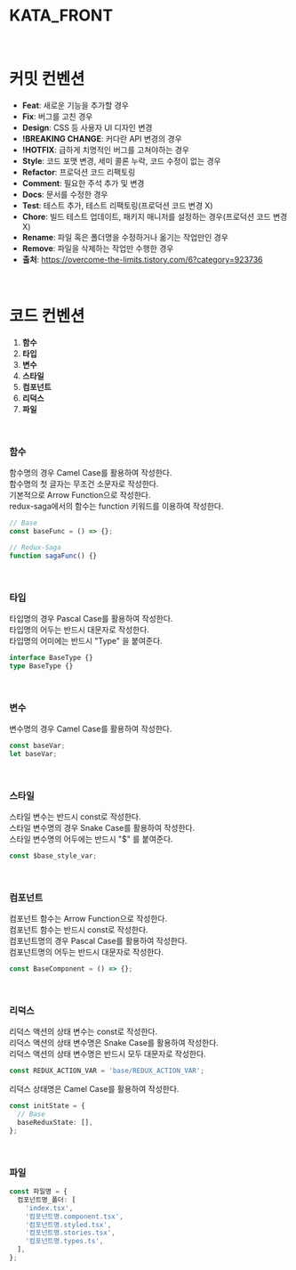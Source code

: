 # **KATA_FRONT**

<br/>

# 커밋 컨벤션

- **Feat**: 새로운 기능을 추가할 경우
- **Fix**: 버그를 고친 경우
- **Design**: CSS 등 사용자 UI 디자인 변경
- **!BREAKING CHANGE**: 커다란 API 변경의 경우
- **!HOTFIX**: 급하게 치명적인 버그를 고쳐야하는 경우
- **Style**: 코드 포맷 변경, 세미 콜론 누락, 코드 수정이 없는 경우
- **Refactor**: 프로덕션 코드 리팩토링
- **Comment**: 필요한 주석 추가 및 변경
- **Docs**: 문서를 수정한 경우
- **Test**: 테스트 추가, 테스트 리팩토링(프로덕션 코드 변경 X)
- **Chore**: 빌드 테스트 업데이트, 패키지 매니저를 설정하는 경우(프로덕션 코드 변경 X)
- **Rename**: 파일 혹은 폴더명을 수정하거나 옮기는 작업만인 경우
- **Remove**: 파일을 삭제하는 작업만 수행한 경우
- **출처**: https://overcome-the-limits.tistory.com/6?category=923736

<br/>

# 코드 컨벤션

1. **함수**
2. **타입**
3. **변수**
4. **스타일**
5. **컴포넌트**
6. **리덕스**
7. **파일**

<br/>

### **함수**

함수명의 경우 Camel Case를 활용하여 작성한다.<br/>
함수명의 첫 글자는 무조건 소문자로 작성한다.<br/>
기본적으로 Arrow Function으로 작성한다.<br/>
redux-saga에서의 함수는 function 키워드를 이용하여 작성한다.<br/>

```typescript
// Base
const baseFunc = () => {};

// Redux-Saga
function sagaFunc() {}
```

<br/>

### **타입**

타입명의 경우 Pascal Case를 활용하여 작성한다.<br/>
타입명의 어두는 반드시 대문자로 작성한다.<br/>
타입명의 어미에는 반드시 "Type" 을 붙여준다.<br/>

```typescript
interface BaseType {}
type BaseType {}
```

<br/>

### **변수**

변수명의 경우 Camel Case를 활용하여 작성한다.<br/>

```typescript
const baseVar;
let baseVar;
```

<br/>

### **스타일**

스타일 변수는 반드시 const로 작성한다.<br/>
스타일 변수명의 경우 Snake Case를 활용하여 작성한다.<br/>
스타일 변수명의 어두에는 반드시 "$" 를 붙여준다.<br/>

```typescript
const $base_style_var;
```

<br/>

### **컴포넌트**

컴포넌트 함수는 Arrow Function으로 작성한다.<br/>
컴포넌트 함수는 반드시 const로 작성한다.<br/>
컴포넌트명의 경우 Pascal Case를 활용하여 작성한다.<br/>
컴포넌트명의 어두는 반드시 대문자로 작성한다.<br/>

```typescript
const BaseComponent = () => {};
```

<br/>

### **리덕스**

리덕스 액션의 상태 변수는 const로 작성한다.<br/>
리덕스 액션의 상태 변수명은 Snake Case를 활용하여 작성한다.<br/>
리덕스 액션의 상태 변수명은 반드시 모두 대문자로 작성한다.<br/>

```typescript
const REDUX_ACTION_VAR = 'base/REDUX_ACTION_VAR';
```

리덕스 상태명은 Camel Case를 활용하여 작성한다.<br/>

```typescript
const initState = {
  // Base
  baseReduxState: [],
};
```

<br/>

### **파일**

```typescript
const 파일명 = {
  컴포넌트명_폴더: [
    'index.tsx',
    '컴포넌트명.component.tsx',
    '컴포넌트명.styled.tsx',
    '컴포넌트명.stories.tsx',
    '컴포넌트명.types.ts',
  ],
};
```
